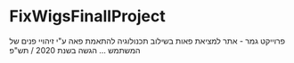 # FixWigsFinallProject
פרוייקט גמר - אתר למציאת פאות בשילוב תכנולוגיה להתאמת פאה ע"י זיהויי פנים של המשתמש ...
הגשה בשנת 2020 / תש"פ
